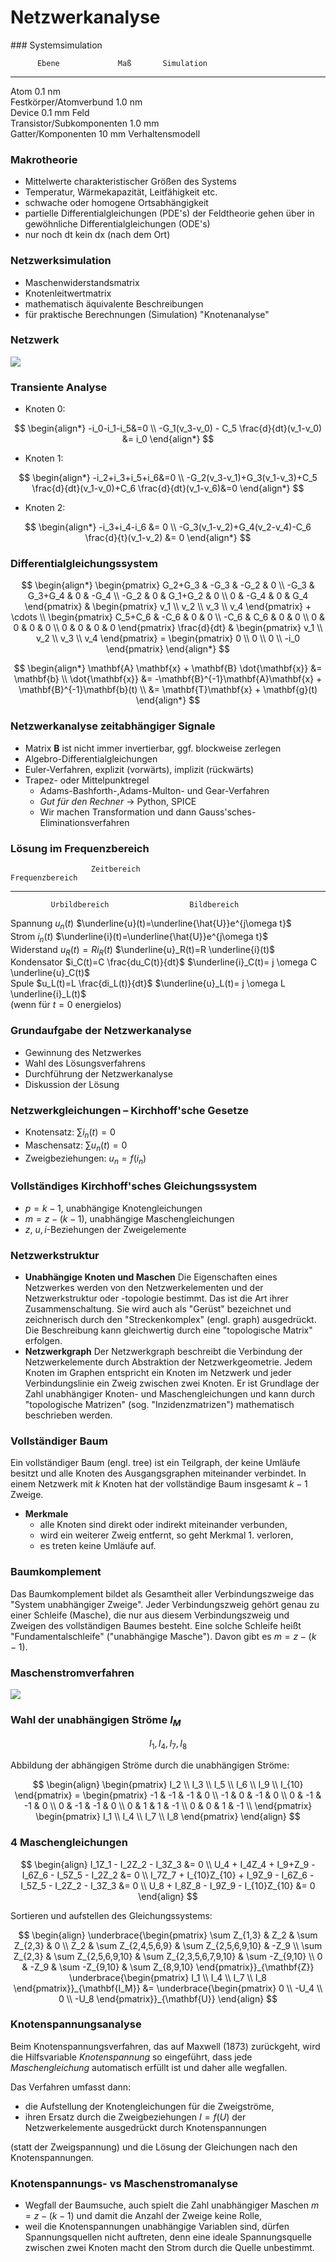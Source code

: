 <!-- !split -->
<!-- jupyter-book 06_lec.md -->
# Netzwerkanalyse

<div id="sec:netana"></div>
<!-- !split -->
### Systemsimulation


          Ebene             Maß       Simulation     
-------------------------  ------  ----------------  
Atom                       0.1 nm                    
Festkörper/Atomverbund     1.0 nm                    
Device                     0.1 mm  Feld              
Transistor/Subkomponenten  1.0 mm                    
Gatter/Komponenten         10 mm   Verhaltensmodell  


<!-- !split -->
### Makrotheorie
* Mittelwerte charakteristischer Größen des Systems
* Temperatur, Wärmekapazität, Leitfähigkeit etc.
* schwache oder homogene Ortsabhängigkeit
* partielle Differentialgleichungen (PDE's) der Feldtheorie gehen über in gewöhnliche Differentialgleichungen (ODE's)
* nur noch dt kein dx (nach dem Ort)

<!-- !split -->
### Netzwerksimulation

* Maschenwiderstandsmatrix
* Knotenleitwertmatrix
* mathematisch äquivalente Beschreibungen
* für praktische Berechnungen (Simulation) "Knotenanalyse"

<!-- !split -->
### Netzwerk

<!-- <img src="fig/lec6s20.png" width="400"> -->
![](fig/lec6s20.png)

<!-- !split -->
### Transiente Analyse

* Knoten 0:

$$
\begin{align*}
    -i_0-i_1-i_5&=0 \\
    -G_1(v_3-v_0) - C_5 \frac{d}{dt}(v_1-v_0) &= i_0
  \end{align*}
$$

* Knoten 1:

$$
\begin{align*}
    -i_2+i_3+i_5+i_6&=0 \\
    -G_2(v_3-v_1)+G_3(v_1-v_3)+C_5 \frac{d}{dt}(v_1-v_0)+C_6 \frac{d}{dt}(v_1-v_6)&=0
  \end{align*}
$$

* Knoten 2:

$$
\begin{align*}
    -i_3+i_4-i_6 &= 0 \\
    -G_3(v_1-v_2)+G_4(v_2-v_4)-C_6 \frac{d}{t}(v_1-v_2) &= 0
  \end{align*}
$$

<!-- !split -->
### Differentialgleichungssystem

$$
\begin{align*}
    \begin{pmatrix}
      G_2+G_3 & -G_3 & -G_2 & 0 \\
      -G_3 & G_3+G_4 & 0 & -G_4 \\
      -G_2 & 0 & G_1+G_2 & 0 \\
      0 & -G_4 & 0 & G_4
    \end{pmatrix} & 
    \begin{pmatrix}
      v_1 \\
      v_2 \\
      v_3 \\
      v_4
    \end{pmatrix}
    + \cdots \\ 
    \begin{pmatrix}
      C_5+C_6 & -C_6 & 0 & 0 \\
      -C_6 & C_6 & 0 & 0 \\
      0 & 0 & 0 & 0 \\
      0 & 0 & 0 & 0
    \end{pmatrix}
    \frac{d}{dt} &
    \begin{pmatrix}
      v_1 \\
      v_2 \\
      v_3 \\
      v_4
    \end{pmatrix}
    =
    \begin{pmatrix}
      0 \\
      0 \\
      0 \\
      -i_0
    \end{pmatrix}
     \end{align*}
$$

$$
\begin{align*}
    \mathbf{A} \mathbf{x} + \mathbf{B} \dot{\mathbf{x}} &= \mathbf{b} \\
    \dot{\mathbf{x}} &= -\mathbf{B}^{-1}\mathbf{A}\mathbf{x} +
    \mathbf{B}^{-1}\mathbf{b}(t) \\
    &= \mathbf{T}\mathbf{x} + \mathbf{g}(t)
  \end{align*}
$$

<!-- !split -->
### Netzwerkanalyse zeitabhängiger Signale

* Matrix $\mathbf{B}$ ist nicht immer invertierbar, ggf. blockweise zerlegen
* Algebro-Differentialgleichungen
* Euler-Verfahren, explizit (vorwärts), implizit (rückwärts)
* Trapez- oder Mittelpunktregel
  * Adams-Bashforth-,Adams-Multon- und Gear-Verfahren
  * *Gut für den Rechner* $\rightarrow$ Python, SPICE
  * Wir machen Transformation und dann Gauss'sches-Eliminationsverfahren


<!-- !split -->
### Lösung im Frequenzbereich


                      Zeitbereich                             Frequenzbereich                    
-----------  -----------------------------  ---------------------------------------------------  
             Urbildbereich                  Bildbereich                                          
Spannung     $u_n(t)$                       $\underline{u}(t)=\underline{\hat{U}}e^{j\omega t}$  
Strom        $i_n(t)$                       $\underline{i}(t)=\underline{\hat{U}}e^{j\omega t}$  
Widerstand   $u_R(t)=Ri_R(t)$               $\underline{u}_R(t)=R \underline{i}(t)$              
Kondensator  $i_C(t)=C \frac{du_C(t)}{dt}$  $\underline{i}_C(t)= j \omega C \underline{u}_C(t)$  
Spule        $u_L(t)=L \frac{di_L(t)}{dt}$  $\underline{u}_L(t)= j \omega L \underline{i}_L(t)$  
             (wenn für $t=0$ energielos)                                                         


<!-- !split -->
### Grundaufgabe der Netzwerkanalyse

* Gewinnung des Netzwerkes
* Wahl des Lösungsverfahrens
* Durchführung der Netzwerkanalyse
* Diskussion der Lösung

<!-- !split -->
### Netzwerkgleichungen &ndash; Kirchhoff'sche Gesetze

* Knotensatz: $\sum i_n(t)=0$
* Maschensatz: $\sum u_n(t)=0$
* Zweigbeziehungen: $u_n = f(i_n)$

<!-- !split -->
### Vollständiges Kirchhoff'sches Gleichungssystem

* $p=k-1$, unabhängige Knotengleichungen
* $m=z-(k-1)$, unabhängige Maschengleichungen
* $z$, $u,i$-Beziehungen der Zweigelemente

<!-- !split -->
### Netzwerkstruktur

* **Unabhängige Knoten und Maschen** Die Eigenschaften eines Netzwerkes werden von den Netzwerkelementen und der Netzwerkstruktur oder -topologie bestimmt. Das ist die Art ihrer Zusammenschaltung. Sie wird auch als "Gerüst" bezeichnet und zeichnerisch durch den "Streckenkomplex" (engl. graph) ausgedrückt. Die Beschreibung kann gleichwertig durch eine "topologische Matrix" erfolgen. 
* **Netzwerkgraph** Der Netzwerkgraph beschreibt die Verbindung der Netzwerkelemente durch Abstraktion der Netzwerkgeometrie. Jedem Knoten im Graphen entspricht ein Knoten im Netzwerk und jeder Verbindungslinie ein Zweig zwischen zwei Knoten. Er ist Grundlage der Zahl unabhängiger Knoten- und Maschengleichungen und kann durch "topologische Matrizen" (sog. "Inzidenzmatrizen") mathematisch beschrieben werden. 

<!-- !split -->
### Vollständiger Baum

Ein vollständiger Baum (engl. tree) ist ein Teilgraph, der keine Umläufe besitzt und alle Knoten des Ausgangsgraphen miteinander
verbindet. In einem Netzwerk mit $k$ Knoten hat der vollständige Baum insgesamt $k-1$ Zweige.

* **Merkmale**
  * alle Knoten sind direkt oder indirekt miteinander verbunden,
  * wird ein weiterer Zweig entfernt, so geht Merkmal 1. verloren,
  * es treten keine Umläufe auf.


<!-- !split -->
### Baumkomplement

Das Baumkomplement bildet als Gesamtheit aller Verbindungszweige das "System unabhängiger Zweige". Jeder Verbindungszweig gehört
genau zu einer Schleife (Masche), die nur aus diesem Verbindungszweig und Zweigen des vollständigen Baumes besteht. Eine solche Schleife
heißt "Fundamentalschleife" ("unabhängige Masche"). Davon gibt es $m=z-(k-1)$.  

<!-- !split -->
### Maschenstromverfahren
<div id="sec:masch"></div>

<!-- <img src="fig/lec6s30.png" width="400"> -->
![](fig/lec6s30.png)

<!-- !split -->
### Wahl der unabhängigen Ströme $I_M$

$$
 I_1, I_4, I_7, I_8 
$$

Abbildung der abhängigen Ströme durch die unabhängigen Ströme:

$$
\begin{align}
    \begin{pmatrix}
      I_2 \\
      I_3 \\
      I_5 \\
      I_6 \\
      I_9 \\
      I_{10}
    \end{pmatrix}
    =
    \begin{pmatrix}
      -1 & -1 & -1 & 0 \\
      -1 & 0 & -1 & 0 \\
      0 & -1 & -1 & 0 \\
      0 & -1 & -1 & 0 \\
      0 & 1 & 1 & -1 \\
      0 & 0 & 1 & -1 \\
    \end{pmatrix}
    \begin{pmatrix}
      I_1 \\
      I_4 \\
      I_7 \\
      I_8
    \end{pmatrix}
  \end{align}
$$

<!-- !split -->
### 4 Maschengleichungen

$$
\begin{align}
I_1Z_1 - I_2Z_2 - I_3Z_3 &= 0 \\
U_4 + I_4Z_4 + I_9+Z_9 - I_6Z_6 - I_5Z_5 - I_2Z_2 &= 0 \\
I_7Z_7 + I_{10}Z_{10} + I_9Z_9 - I_6Z_6 - I_5Z_5 - I_2Z_2 -
I_3Z_3 &= 0 \\
U_8 + I_8Z_8 - I_9Z_9 - I_{10}Z_{10} &= 0
\end{align}
$$

Sortieren und aufstellen des Gleichungssystems:

$$
\begin{align}
    \underbrace{\begin{pmatrix}
        \sum Z_{1,3} & Z_2 & \sum Z_{2,3} & 0 \\
        Z_2 & \sum Z_{2,4,5,6,9} & \sum Z_{2,5,6,9,10} & -Z_9 \\
        \sum Z_{2,3} & \sum Z_{2,5,6,9,10} & \sum Z_{2,3,5,6,7,9,10} &
        \sum -Z_{9,10} \\
        0 & -Z_9 & \sum -Z_{9,10} & \sum Z_{8,9,10}
      \end{pmatrix}}_{\mathbf{Z}}
    \underbrace{\begin{pmatrix}
        I_1 \\
	I_4 \\
	I_7 \\
	I_8
      \end{pmatrix}}_{\mathbf{I_M}}
    &=
    \underbrace{\begin{pmatrix}
        0 \\
	-U_4 \\
	0 \\
	-U_8
      \end{pmatrix}}_{\mathbf{U}}
  \end{align}
$$

<!-- !split -->
### Knotenspannungsanalyse

Beim Knotenspannungsverfahren, das auf Maxwell (1873) zurückgeht, wird die Hilfsvariable *Knotenspannung* so eingeführt,
dass jede *Maschengleichung* automatisch erfüllt ist und daher alle wegfallen.

Das Verfahren umfasst dann:

* die Aufstellung der Knotengleichungen für die Zweigströme,
* ihren Ersatz durch die Zweigbeziehungen $I=f(U)$ der Netzwerkelemente ausgedrückt durch Knotenspannungen

(statt der Zweigspannung) und die Lösung der Gleichungen nach den Knotenspannungen.

<!-- !split -->
### Knotenspannungs- vs Maschenstromanalyse

* Wegfall der Baumsuche, auch spielt die Zahl unabhängiger Maschen $m = z-(k-1)$ und damit die Anzahl der Zweige keine Rolle,
* weil die Knotenspannungen unabhängige Variablen sind, dürfen Spannungsquellen nicht auftreten, denn eine ideale Spannungsquelle zwischen zwei Knoten macht den Strom durch die Quelle unbestimmt. 

<!-- !split -->
